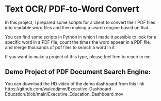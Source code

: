 # Text OCR/ PDF-to-Word Convert

<p> In this project, I prepared some scripts for a client to convert their PDF files into readable word files and then making a search engine based on that. </p>

<p> You can find some scripts in Python in which I made it possible to look for a specific word in a PDF file, count the times the word appear in a PDF file, and merge thousands of pdf files to search a word in it </p>

<p> If you want to make a project of this type, please feel free to reach to me. </p>

## Demo Project of PDF Document Search Engine:

<p> You can download the HD video of the demo dashboard from this link https://github.com/waleedjmm/Executive-Dashboard-Education/blob/main/Executive_Education_Dashboard.mov </p>


